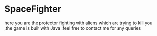 # SpaceFighter
here you are the protector fighting with aliens which are trying to kill you ,the game is built with Java .feel free to contact me for any queries
